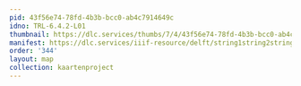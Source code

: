```yaml
---
pid: 43f56e74-78fd-4b3b-bcc0-ab4c7914649c
idno: TRL-6.4.2-L01
thumbnail: https://dlc.services/thumbs/7/4/43f56e74-78fd-4b3b-bcc0-ab4c7914649c/full/400,339/0/default.jpg
manifest: https://dlc.services/iiif-resource/delft/string1string2string3/kaartenproject-2007/TRL-6.4.2-L01
order: '344'
layout: map
collection: kaartenproject
---
```

